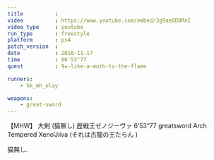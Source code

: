 ```yaml
---
title          :
video          : https://www.youtube.com/embed/3g9aeODORnI
video_type     : youtube
run_type       : freestyle
platform       : ps4
patch_version  :
date           : 2018-11-17
time           : 06'53"77
quest          : 9★-like-a-moth-to-the-flame

runners:
    - hk_mh_olay

weapons:
    - great-sword
---
```

【MHW】 大剣 (猫無し) 歴戦王ゼノジーヴァ 6‘53“77 greatsword Arch Tempered Xeno&#39;Jiiva (それは古龍の王たらん )

猫無し.
